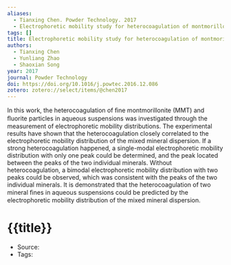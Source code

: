 ```yaml
---
aliases:
  - Tianxing Chen. Powder Technology. 2017
  - Electrophoretic mobility study for heterocoagulation of montmorillonite with fluorite in aqueous solutions
tags: []
title: Electrophoretic mobility study for heterocoagulation of montmorillonite with fluorite in aqueous solutions
authors:
  - Tianxing Chen
  - Yunliang Zhao
  - Shaoxian Song
year: 2017
journal: Powder Technology
doi: https://doi.org/10.1016/j.powtec.2016.12.086
zotero: zotero://select/items/@chen2017
---
```

<!-- START_ABSTRACT -->
In this work, the heterocoagulation of ﬁne montmorillonite (MMT) and ﬂuorite particles in aqueous suspensions was investigated through the measurement of electrophoretic mobility distributions. The experimental results have shown that the heterocoagulation closely correlated to the electrophoretic mobility distribution of the mixed mineral dispersion. If a strong heterocoagulation happened, a single-modal electrophoretic mobility distribution with only one peak could be determined, and the peak located between the peaks of the two individual minerals. Without heterocoagulation, a bimodal electrophoretic mobility distribution with two peaks could be observed, which was consistent with the peaks of the two individual minerals. It is demonstrated that the heterocoagulation of two mineral ﬁnes in aqueous suspensions could be predicted by the electrophoretic mobility distribution of the mixed mineral dispersion.
<!-- END_ABSTRACT -->

<!-- START_TEMPLATE -->
# {{title}}

- Source:
- Tags: 
<!-- END_TEMPLATE -->